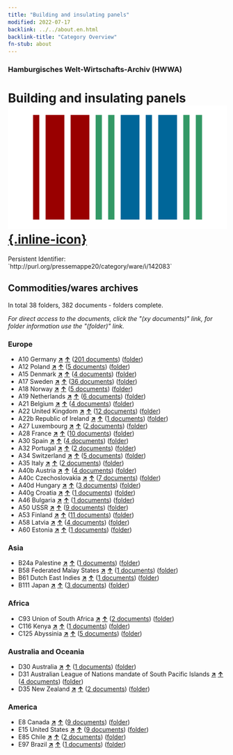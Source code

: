 ```yaml
---
title: "Building and insulating panels"
modified: 2022-07-17
backlink: ../../about.en.html
backlink-title: "Category Overview"
fn-stub: about
---
```


### Hamburgisches Welt-Wirtschafts-Archiv (HWWA)

# Building and insulating panels &#160; [![Wikidata](/images/Wikidata-logo.svg "Wikidata"){.inline-icon}](http://www.wikidata.org/entity/Q113376050)

<div class="hint">Persistent Identifier: `http://purl.org/pressemappe20/category/ware/i/142083`</div>







## Commodities/wares archives





In total 38 folders, 382 documents - folders complete.

_For direct access to the documents, click the "(xy documents)" link, for folder information use the "(folder)" link._



### Europe

- A10 Germany [**&nearr;**](../../../geo/i/126128/about.en.html "Germany (all folders)") [**&uarr;**](../../../geo/about.en.html#A10 "Country category system") (<a href="https://pm20.zbw.eu/iiifview/folder/wa/142083,126128" title="about: Building and insulating panels : Germany" target="_blank">201 documents</a>) ([folder](../../../../folder/wa/1420xx/142083/1261xx/126128/about.en.html))
- A12 Poland [**&nearr;**](../../../geo/i/140962/about.en.html "Poland (all folders)") [**&uarr;**](../../../geo/about.en.html#A12 "Country category system") (<a href="https://pm20.zbw.eu/iiifview/folder/wa/142083,140962" title="about: Building and insulating panels : Poland" target="_blank">5 documents</a>) ([folder](../../../../folder/wa/1420xx/142083/1409xx/140962/about.en.html))
- A15 Denmark [**&nearr;**](../../../geo/i/141739/about.en.html "Denmark (all folders)") [**&uarr;**](../../../geo/about.en.html#A15 "Country category system") (<a href="https://pm20.zbw.eu/iiifview/folder/wa/142083,141739" title="about: Building and insulating panels : Denmark" target="_blank">4 documents</a>) ([folder](../../../../folder/wa/1420xx/142083/1417xx/141739/about.en.html))
- A17 Sweden [**&nearr;**](../../../geo/i/140968/about.en.html "Sweden (all folders)") [**&uarr;**](../../../geo/about.en.html#A17 "Country category system") (<a href="https://pm20.zbw.eu/iiifview/folder/wa/142083,140968" title="about: Building and insulating panels : Sweden" target="_blank">36 documents</a>) ([folder](../../../../folder/wa/1420xx/142083/1409xx/140968/about.en.html))
- A18 Norway [**&nearr;**](../../../geo/i/140969/about.en.html "Norway (all folders)") [**&uarr;**](../../../geo/about.en.html#A18 "Country category system") (<a href="https://pm20.zbw.eu/iiifview/folder/wa/142083,140969" title="about: Building and insulating panels : Norway" target="_blank">5 documents</a>) ([folder](../../../../folder/wa/1420xx/142083/1409xx/140969/about.en.html))
- A19 Netherlands [**&nearr;**](../../../geo/i/140970/about.en.html "Netherlands (all folders)") [**&uarr;**](../../../geo/about.en.html#A19 "Country category system") (<a href="https://pm20.zbw.eu/iiifview/folder/wa/142083,140970" title="about: Building and insulating panels : Netherlands" target="_blank">6 documents</a>) ([folder](../../../../folder/wa/1420xx/142083/1409xx/140970/about.en.html))
- A21 Belgium [**&nearr;**](../../../geo/i/140972/about.en.html "Belgium (all folders)") [**&uarr;**](../../../geo/about.en.html#A21 "Country category system") (<a href="https://pm20.zbw.eu/iiifview/folder/wa/142083,140972" title="about: Building and insulating panels : Belgium" target="_blank">4 documents</a>) ([folder](../../../../folder/wa/1420xx/142083/1409xx/140972/about.en.html))
- A22 United Kingdom [**&nearr;**](../../../geo/i/140974/about.en.html "United Kingdom (all folders)") [**&uarr;**](../../../geo/about.en.html#A22 "Country category system") (<a href="https://pm20.zbw.eu/iiifview/folder/wa/142083,140974" title="about: Building and insulating panels : United Kingdom" target="_blank">12 documents</a>) ([folder](../../../../folder/wa/1420xx/142083/1409xx/140974/about.en.html))
- A22b Republic of Ireland [**&nearr;**](../../../geo/i/140976/about.en.html "Republic of Ireland (all folders)") [**&uarr;**](../../../geo/about.en.html#A22b "Country category system") (<a href="https://pm20.zbw.eu/iiifview/folder/wa/142083,140976" title="about: Building and insulating panels : Republic of Ireland" target="_blank">1 documents</a>) ([folder](../../../../folder/wa/1420xx/142083/1409xx/140976/about.en.html))
- A27 Luxembourg [**&nearr;**](../../../geo/i/140981/about.en.html "Luxembourg (all folders)") [**&uarr;**](../../../geo/about.en.html#A27 "Country category system") (<a href="https://pm20.zbw.eu/iiifview/folder/wa/142083,140981" title="about: Building and insulating panels : Luxembourg" target="_blank">2 documents</a>) ([folder](../../../../folder/wa/1420xx/142083/1409xx/140981/about.en.html))
- A28 France [**&nearr;**](../../../geo/i/140982/about.en.html "France (all folders)") [**&uarr;**](../../../geo/about.en.html#A28 "Country category system") (<a href="https://pm20.zbw.eu/iiifview/folder/wa/142083,140982" title="about: Building and insulating panels : France" target="_blank">10 documents</a>) ([folder](../../../../folder/wa/1420xx/142083/1409xx/140982/about.en.html))
- A30 Spain [**&nearr;**](../../../geo/i/140984/about.en.html "Spain (all folders)") [**&uarr;**](../../../geo/about.en.html#A30 "Country category system") (<a href="https://pm20.zbw.eu/iiifview/folder/wa/142083,140984" title="about: Building and insulating panels : Spain" target="_blank">4 documents</a>) ([folder](../../../../folder/wa/1420xx/142083/1409xx/140984/about.en.html))
- A32 Portugal [**&nearr;**](../../../geo/i/140987/about.en.html "Portugal (all folders)") [**&uarr;**](../../../geo/about.en.html#A32 "Country category system") (<a href="https://pm20.zbw.eu/iiifview/folder/wa/142083,140987" title="about: Building and insulating panels : Portugal" target="_blank">2 documents</a>) ([folder](../../../../folder/wa/1420xx/142083/1409xx/140987/about.en.html))
- A34 Switzerland [**&nearr;**](../../../geo/i/141007/about.en.html "Switzerland (all folders)") [**&uarr;**](../../../geo/about.en.html#A34 "Country category system") (<a href="https://pm20.zbw.eu/iiifview/folder/wa/142083,141007" title="about: Building and insulating panels : Switzerland" target="_blank">5 documents</a>) ([folder](../../../../folder/wa/1420xx/142083/1410xx/141007/about.en.html))
- A35 Italy [**&nearr;**](../../../geo/i/141008/about.en.html "Italy (all folders)") [**&uarr;**](../../../geo/about.en.html#A35 "Country category system") (<a href="https://pm20.zbw.eu/iiifview/folder/wa/142083,141008" title="about: Building and insulating panels : Italy" target="_blank">2 documents</a>) ([folder](../../../../folder/wa/1420xx/142083/1410xx/141008/about.en.html))
- A40b Austria [**&nearr;**](../../../geo/i/141731/about.en.html "Austria (all folders)") [**&uarr;**](../../../geo/about.en.html#A40b "Country category system") (<a href="https://pm20.zbw.eu/iiifview/folder/wa/142083,141731" title="about: Building and insulating panels : Austria" target="_blank">4 documents</a>) ([folder](../../../../folder/wa/1420xx/142083/1417xx/141731/about.en.html))
- A40c Czechoslovakia [**&nearr;**](../../../geo/i/141022/about.en.html "Czechoslovakia (all folders)") [**&uarr;**](../../../geo/about.en.html#A40c "Country category system") (<a href="https://pm20.zbw.eu/iiifview/folder/wa/142083,141022" title="about: Building and insulating panels : Czechoslovakia" target="_blank">7 documents</a>) ([folder](../../../../folder/wa/1420xx/142083/1410xx/141022/about.en.html))
- A40d Hungary [**&nearr;**](../../../geo/i/141025/about.en.html "Hungary (all folders)") [**&uarr;**](../../../geo/about.en.html#A40d "Country category system") (<a href="https://pm20.zbw.eu/iiifview/folder/wa/142083,141025" title="about: Building and insulating panels : Hungary" target="_blank">3 documents</a>) ([folder](../../../../folder/wa/1420xx/142083/1410xx/141025/about.en.html))
- A40g Croatia [**&nearr;**](../../../geo/i/141030/about.en.html "Croatia (all folders)") [**&uarr;**](../../../geo/about.en.html#A40g "Country category system") (<a href="https://pm20.zbw.eu/iiifview/folder/wa/142083,141030" title="about: Building and insulating panels : Croatia" target="_blank">1 documents</a>) ([folder](../../../../folder/wa/1420xx/142083/1410xx/141030/about.en.html))
- A46 Bulgaria [**&nearr;**](../../../geo/i/141039/about.en.html "Bulgaria (all folders)") [**&uarr;**](../../../geo/about.en.html#A46 "Country category system") (<a href="https://pm20.zbw.eu/iiifview/folder/wa/142083,141039" title="about: Building and insulating panels : Bulgaria" target="_blank">1 documents</a>) ([folder](../../../../folder/wa/1420xx/142083/1410xx/141039/about.en.html))
- A50 USSR [**&nearr;**](../../../geo/i/141043/about.en.html "USSR (all folders)") [**&uarr;**](../../../geo/about.en.html#A50 "Country category system") (<a href="https://pm20.zbw.eu/iiifview/folder/wa/142083,141043" title="about: Building and insulating panels : USSR" target="_blank">9 documents</a>) ([folder](../../../../folder/wa/1420xx/142083/1410xx/141043/about.en.html))
- A53 Finland [**&nearr;**](../../../geo/i/141046/about.en.html "Finland (all folders)") [**&uarr;**](../../../geo/about.en.html#A53 "Country category system") (<a href="https://pm20.zbw.eu/iiifview/folder/wa/142083,141046" title="about: Building and insulating panels : Finland" target="_blank">11 documents</a>) ([folder](../../../../folder/wa/1420xx/142083/1410xx/141046/about.en.html))
- A58 Latvia [**&nearr;**](../../../geo/i/141050/about.en.html "Latvia (all folders)") [**&uarr;**](../../../geo/about.en.html#A58 "Country category system") (<a href="https://pm20.zbw.eu/iiifview/folder/wa/142083,141050" title="about: Building and insulating panels : Latvia" target="_blank">4 documents</a>) ([folder](../../../../folder/wa/1420xx/142083/1410xx/141050/about.en.html))
- A60 Estonia [**&nearr;**](../../../geo/i/141052/about.en.html "Estonia (all folders)") [**&uarr;**](../../../geo/about.en.html#A60 "Country category system") (<a href="https://pm20.zbw.eu/iiifview/folder/wa/142083,141052" title="about: Building and insulating panels : Estonia" target="_blank">1 documents</a>) ([folder](../../../../folder/wa/1420xx/142083/1410xx/141052/about.en.html))

### Asia

- B24a Palestine [**&nearr;**](../../../geo/i/141115/about.en.html "Palestine (all folders)") [**&uarr;**](../../../geo/about.en.html#B24a "Country category system") (<a href="https://pm20.zbw.eu/iiifview/folder/wa/142083,141115" title="about: Building and insulating panels : Palestine" target="_blank">1 documents</a>) ([folder](../../../../folder/wa/1420xx/142083/1411xx/141115/about.en.html))
- B58 Federated Malay States [**&nearr;**](../../../geo/i/141206/about.en.html "Federated Malay States (all folders)") [**&uarr;**](../../../geo/about.en.html#B58 "Country category system") (<a href="https://pm20.zbw.eu/iiifview/folder/wa/142083,141206" title="about: Building and insulating panels : Federated Malay States" target="_blank">1 documents</a>) ([folder](../../../../folder/wa/1420xx/142083/1412xx/141206/about.en.html))
- B61 Dutch East Indies [**&nearr;**](../../../geo/i/141215/about.en.html "Dutch East Indies (all folders)") [**&uarr;**](../../../geo/about.en.html#B61 "Country category system") (<a href="https://pm20.zbw.eu/iiifview/folder/wa/142083,141215" title="about: Building and insulating panels : Dutch East Indies" target="_blank">1 documents</a>) ([folder](../../../../folder/wa/1420xx/142083/1412xx/141215/about.en.html))
- B111 Japan [**&nearr;**](../../../geo/i/141272/about.en.html "Japan (all folders)") [**&uarr;**](../../../geo/about.en.html#B111 "Country category system") (<a href="https://pm20.zbw.eu/iiifview/folder/wa/142083,141272" title="about: Building and insulating panels : Japan" target="_blank">3 documents</a>) ([folder](../../../../folder/wa/1420xx/142083/1412xx/141272/about.en.html))

### Africa

- C93 Union of South Africa [**&nearr;**](../../../geo/i/141454/about.en.html "Union of South Africa (all folders)") [**&uarr;**](../../../geo/about.en.html#C93 "Country category system") (<a href="https://pm20.zbw.eu/iiifview/folder/wa/142083,141454" title="about: Building and insulating panels : Union of South Africa" target="_blank">2 documents</a>) ([folder](../../../../folder/wa/1420xx/142083/1414xx/141454/about.en.html))
- C116 Kenya [**&nearr;**](../../../geo/i/141475/about.en.html "Kenya (all folders)") [**&uarr;**](../../../geo/about.en.html#C116 "Country category system") (<a href="https://pm20.zbw.eu/iiifview/folder/wa/142083,141475" title="about: Building and insulating panels : Kenya" target="_blank">1 documents</a>) ([folder](../../../../folder/wa/1420xx/142083/1414xx/141475/about.en.html))
- C125 Abyssinia [**&nearr;**](../../../geo/i/141482/about.en.html "Abyssinia (all folders)") [**&uarr;**](../../../geo/about.en.html#C125 "Country category system") (<a href="https://pm20.zbw.eu/iiifview/folder/wa/142083,141482" title="about: Building and insulating panels : Abyssinia" target="_blank">5 documents</a>) ([folder](../../../../folder/wa/1420xx/142083/1414xx/141482/about.en.html))

### Australia and Oceania

- D30 Australia [**&nearr;**](../../../geo/i/141621/about.en.html "Australia (all folders)") [**&uarr;**](../../../geo/about.en.html#D30 "Country category system") (<a href="https://pm20.zbw.eu/iiifview/folder/wa/142083,141621" title="about: Building and insulating panels : Australia" target="_blank">1 documents</a>) ([folder](../../../../folder/wa/1420xx/142083/1416xx/141621/about.en.html))
- D31 Australian League of Nations mandate of South Pacific Islands [**&nearr;**](../../../geo/i/141622/about.en.html "Australian League of Nations mandate of South Pacific Islands (all folders)") [**&uarr;**](../../../geo/about.en.html#D31 "Country category system") (<a href="https://pm20.zbw.eu/iiifview/folder/wa/142083,141622" title="about: Building and insulating panels : Australian League of Nations mandate of South Pacific Islands " target="_blank">4 documents</a>) ([folder](../../../../folder/wa/1420xx/142083/1416xx/141622/about.en.html))
- D35 New Zealand [**&nearr;**](../../../geo/i/141623/about.en.html "New Zealand (all folders)") [**&uarr;**](../../../geo/about.en.html#D35 "Country category system") (<a href="https://pm20.zbw.eu/iiifview/folder/wa/142083,141623" title="about: Building and insulating panels : New Zealand" target="_blank">2 documents</a>) ([folder](../../../../folder/wa/1420xx/142083/1416xx/141623/about.en.html))

### America

- E8 Canada [**&nearr;**](../../../geo/i/141644/about.en.html "Canada (all folders)") [**&uarr;**](../../../geo/about.en.html#E8 "Country category system") (<a href="https://pm20.zbw.eu/iiifview/folder/wa/142083,141644" title="about: Building and insulating panels : Canada" target="_blank">9 documents</a>) ([folder](../../../../folder/wa/1420xx/142083/1416xx/141644/about.en.html))
- E15 United States [**&nearr;**](../../../geo/i/141653/about.en.html "United States (all folders)") [**&uarr;**](../../../geo/about.en.html#E15 "Country category system") (<a href="https://pm20.zbw.eu/iiifview/folder/wa/142083,141653" title="about: Building and insulating panels : United States" target="_blank">9 documents</a>) ([folder](../../../../folder/wa/1420xx/142083/1416xx/141653/about.en.html))
- E85 Chile [**&nearr;**](../../../geo/i/141691/about.en.html "Chile (all folders)") [**&uarr;**](../../../geo/about.en.html#E85 "Country category system") (<a href="https://pm20.zbw.eu/iiifview/folder/wa/142083,141691" title="about: Building and insulating panels : Chile" target="_blank">2 documents</a>) ([folder](../../../../folder/wa/1420xx/142083/1416xx/141691/about.en.html))
- E97 Brazil [**&nearr;**](../../../geo/i/141697/about.en.html "Brazil (all folders)") [**&uarr;**](../../../geo/about.en.html#E97 "Country category system") (<a href="https://pm20.zbw.eu/iiifview/folder/wa/142083,141697" title="about: Building and insulating panels : Brazil" target="_blank">1 documents</a>) ([folder](../../../../folder/wa/1420xx/142083/1416xx/141697/about.en.html))








